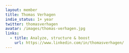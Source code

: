 ```yaml
---
layout: member
title: Thomas Verhagen
indie_status: 1+ year
twitter: thomasverhagen
avatar: /images/thomas-verhagen.jpg
links:
  - title: Analyze, structure & boost
    url: https://www.linkedin.com/in/thomasverhagen/
---
```


